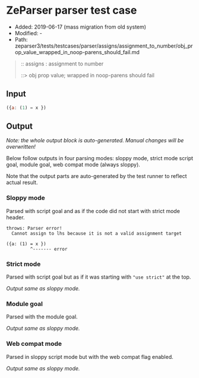 # ZeParser parser test case

- Added: 2019-06-17 (mass migration from old system)
- Modified: -
- Path: zeparser3/tests/testcases/parser/assigns/assignment_to_number/obj_prop_value_wrapped_in_noop-parens_should_fail.md

> :: assigns : assignment to number
>
> ::> obj prop value; wrapped in noop-parens should fail

## Input

`````js
({a: (1) = x })
`````

## Output

_Note: the whole output block is auto-generated. Manual changes will be overwritten!_

Below follow outputs in four parsing modes: sloppy mode, strict mode script goal, module goal, web compat mode (always sloppy).

Note that the output parts are auto-generated by the test runner to reflect actual result.

### Sloppy mode

Parsed with script goal and as if the code did not start with strict mode header.

`````
throws: Parser error!
  Cannot assign to lhs because it is not a valid assignment target

({a: (1) = x })
         ^------- error
`````

### Strict mode

Parsed with script goal but as if it was starting with `"use strict"` at the top.

_Output same as sloppy mode._

### Module goal

Parsed with the module goal.

_Output same as sloppy mode._

### Web compat mode

Parsed in sloppy script mode but with the web compat flag enabled.

_Output same as sloppy mode._
